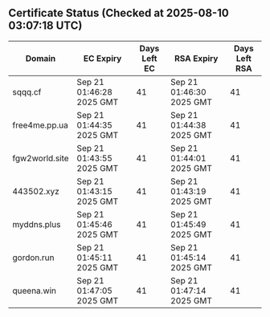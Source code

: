 ## Certificate Status (Checked at 2025-08-10 03:07:18 UTC)
| Domain | EC Expiry | Days Left EC | RSA Expiry | Days Left RSA |
|--------|-----------|-------------|------------|--------------|
| sqqq.cf | Sep 21 01:46:28 2025 GMT | 41 | Sep 21 01:46:30 2025 GMT | 41 |
| free4me.pp.ua | Sep 21 01:44:35 2025 GMT | 41 | Sep 21 01:44:38 2025 GMT | 41 |
| fgw2world.site | Sep 21 01:43:55 2025 GMT | 41 | Sep 21 01:44:01 2025 GMT | 41 |
| 443502.xyz | Sep 21 01:43:15 2025 GMT | 41 | Sep 21 01:43:19 2025 GMT | 41 |
| myddns.plus | Sep 21 01:45:46 2025 GMT | 41 | Sep 21 01:45:49 2025 GMT | 41 |
| gordon.run | Sep 21 01:45:11 2025 GMT | 41 | Sep 21 01:45:14 2025 GMT | 41 |
| queena.win | Sep 21 01:47:05 2025 GMT | 41 | Sep 21 01:47:14 2025 GMT | 41 |
